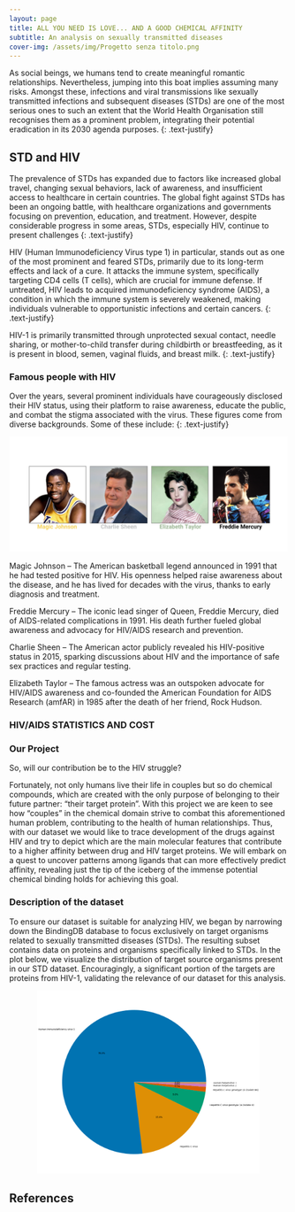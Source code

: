 ```yaml
---
layout: page
title: ALL YOU NEED IS LOVE... AND A GOOD CHEMICAL AFFINITY
subtitle: An analysis on sexually transmitted diseases
cover-img: /assets/img/Progetto senza titolo.png
---
```


As social beings, we humans tend to create meaningful romantic relationships. Nevertheless, jumping into this boat implies assuming many risks. Amongst these, infections and viral transmissions like sexually transmitted infections and subsequent diseases (STDs) are one of the most serious ones to such an extent that the World Health Organisation still recognises them as a prominent problem, integrating their potential eradication in its 2030 agenda purposes.
{: .text-justify}

## STD and HIV

The prevalence of STDs has expanded due to factors like increased global travel, changing sexual behaviors, lack of awareness, and insufficient access to healthcare in certain countries. 
The global fight against STDs has been an ongoing battle, with healthcare organizations and governments focusing on prevention, education, and treatment. However, despite considerable progress in some areas, STDs, especially HIV, continue to present challenges
{: .text-justify}


HIV (Human Immunodeficiency Virus type 1) in particular, stands out as one of the most prominent and feared STDs, primarily due to its long-term effects and lack of a cure. It attacks the immune system, specifically targeting CD4 cells (T cells), which are crucial for immune defense. If untreated, HIV leads to acquired immunodeficiency syndrome (AIDS), a condition in which the immune system is severely weakened, making individuals vulnerable to opportunistic infections and certain cancers.
{: .text-justify}
 

HIV-1 is primarily transmitted through unprotected sexual contact, needle sharing, or mother-to-child transfer during childbirth or breastfeeding, as it is present in blood, semen, vaginal fluids, and breast milk.
{: .text-justify}


### Famous people with HIV
Over the years, several prominent individuals have courageously disclosed their HIV status, using their platform to raise awareness, educate the public, and combat the stigma associated with the virus. These figures come from diverse backgrounds. Some of these include:
{: .text-justify}
<p align="center">
<img src="assets/img/famous.png" alt="No"/>
</p>
Magic Johnson – The American basketball legend announced in 1991 that he had tested positive for HIV. His openness helped raise awareness about the disease, and he has lived for decades with the virus, thanks to early diagnosis and treatment.

Freddie Mercury – The iconic lead singer of Queen, Freddie Mercury, died of AIDS-related complications in 1991. His death further fueled global awareness and advocacy for HIV/AIDS research and prevention.

Charlie Sheen – The American actor publicly revealed his HIV-positive status in 2015, sparking discussions about HIV and the importance of safe sex practices and regular testing.

Elizabeth Taylor – The famous actress was an outspoken advocate for HIV/AIDS awareness and co-founded the American Foundation for AIDS Research (amfAR) in 1985 after the death of her friend, Rock Hudson.

### HIV/AIDS STATISTICS AND COST

<div class="elfsight-app-dd8d9787-2a4b-4777-982d-e34cdd348984" data-elfsight-app-lazy></div>

### Our Project
So, will our contribution be to the HIV struggle?

Fortunately, not only humans live their life in couples but so do chemical compounds, which are created with the only purpose of belonging to their future partner: “their target protein”. With this project we are keen to see how “couples” in the chemical domain strive to combat this aforementioned human problem, contributing to the health of human relationships.
Thus, with our dataset we would like to trace development of the drugs against HIV and try to depict which are the main molecular features that contribute to a higher affinity between drug and HIV target proteins.
We will embark on a quest to uncover patterns among ligands that can more effectively predict affinity, revealing just the tip of the iceberg of the immense potential chemical binding holds for achieving this goal.


### Description of the dataset
To ensure our dataset is suitable for analyzing HIV, we began by narrowing down the BindingDB database to focus exclusively on target organisms related to sexually transmitted diseases (STDs). The resulting subset contains data on proteins and organisms specifically linked to STDs. In the plot below, we visualize the distribution of target source organisms present in our STD dataset. Encouragingly, a significant portion of the targets are proteins from HIV-1, validating the relevance of our dataset for this analysis.

<div style="text-align: center;">
  <img src="assets/img/STDs_piechart.png" alt="Pie Chart of Target Source Organisms" style="max-width: 80%; height: auto;">
</div>

## References

[^1]: 
[^2]: 
